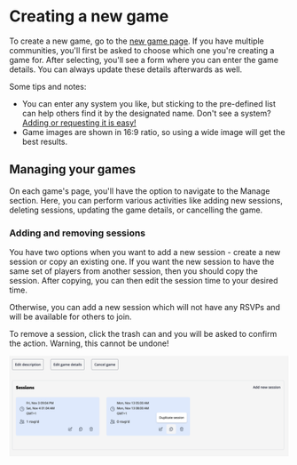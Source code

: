 # Creating a new game

To create a new game, go to the [new game page](https://app.playabl.io/games/new). If you have multiple communities, you'll first be asked to choose which one you're creating a game for. After selecting, you'll see a form where you can enter the game details. You can always update these details afterwards as well.

Some tips and notes:

- You can enter any system you like, but sticking to the pre-defined list can help others find it by the designated name. Don't see a system? [Adding or requesting it is easy!](https://github.com/Playabl-io/playabl/discussions/128)
- Game images are shown in 16:9 ratio, so using a wide image will get the best results.

## Managing your games

On each game's page, you'll have the option to navigate to the Manage section. Here, you can perform various activities like adding new sessions, deleting sessions, updating the game details, or cancelling the game.

### Adding and removing sessions

You have two options when you want to add a new session - create a new session or copy an existing one. If you want the new session to have the same set of players from another session, then you should copy the session. After copying, you can then edit the session time to your desired time.

Otherwise, you can add a new session which will not have any RSVPs and will be available for others to join.

To remove a session, click the trash can and you will be asked to confirm the action. Warning, this cannot be undone!

![example of managing sessions](./game-manage-sessions.png)
